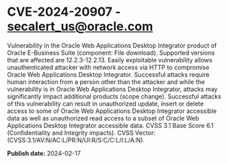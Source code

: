 # CVE-2024-20907 - secalert_us@oracle.com

Vulnerability in the Oracle Web Applications Desktop Integrator product of Oracle E-Business Suite (component: File download).  Supported versions that are affected are 12.2.3-12.2.13. Easily exploitable vulnerability allows unauthenticated attacker with network access via HTTP to compromise Oracle Web Applications Desktop Integrator.  Successful attacks require human interaction from a person other than the attacker and while the vulnerability is in Oracle Web Applications Desktop Integrator, attacks may significantly impact additional products (scope change). Successful attacks of this vulnerability can result in  unauthorized update, insert or delete access to some of Oracle Web Applications Desktop Integrator accessible data as well as  unauthorized read access to a subset of Oracle Web Applications Desktop Integrator accessible data. CVSS 3.1 Base Score 6.1 (Confidentiality and Integrity impacts).  CVSS Vector: (CVSS:3.1/AV:N/AC:L/PR:N/UI:R/S:C/C:L/I:L/A:N).

**Publish date:** 2024-02-17

